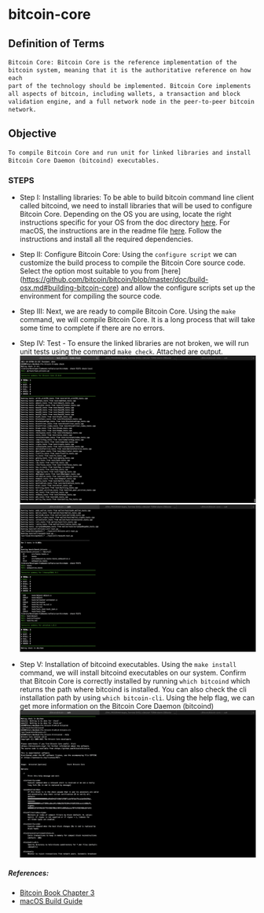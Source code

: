 # bitcoin-core

## Definition of Terms
    Bitcoin Core: Bitcoin Core is the reference implementation of the bitcoin system, meaning that it is the authoritative reference on how each
    part of the technology should be implemented. Bitcoin Core implements all aspects of bitcoin, including wallets, a transaction and block
    validation engine, and a full network node in the peer-to-peer bitcoin network.

## Objective    

    To compile Bitcoin Core and run unit for linked libraries and install Bitcoin Core Daemon (bitcoind) executables.

### STEPS
   -    Step I: Installing libraries:  To be able to build bitcoin command line client called bitcoind, we need to install libraries that will be used to configure Bitcoin Core. Depending on the OS you are using, locate the right instructions specific for your OS from the doc directory [here](https://github.com/bitcoin/bitcoin/tree/master/doc). For macOS, the instructions are in the readme file [here](https://github.com/bitcoin/bitcoin/blob/master/doc/build-osx.md). Follow the instructions and install all the required dependencies.

   -    Step II: Configure Bitcoin Core: Using the `configure script` we can customize the build process to compile the Bitcoin Core source code. Select the option most suitable to you from [here] (https://github.com/bitcoin/bitcoin/blob/master/doc/build-osx.md#building-bitcoin-core) and allow the configure scripts set up the environment for compiling the source code.

   -    Step III: Next, we are ready to compile Bitcoin Core. Using the `make` command, we will compile Bitcoin Core. It is a long process that will take some time to complete if there are no errors.

   -    Step IV: Test - To ensure the linked libraries are not broken, we will run unit tests using the command `make check`. Attached are output.
       [![Running Tests](./start_test.png)](https://github.com/tvpeter/bitcoin-core/blob/main/start_test.png) [![Test results](./test_results.png)](https://github.com/tvpeter/bitcoin-core/blob/main/test_results.png) 
   -  Step V: Installation of bitcoind executables. Using the `make install` command, we will install bitcoind executables on our system. Confirm that Bitcoin Core is correctly installed by running `which bitcoind` which returns the path where bitcoind is installed. You can also check the cli installation path by using `which bitcoin-cli`. Using the help flag, we can get more information on the Bitcoin Core Daemon (bitcoind)
    [![checks](./checks.png)](https://github.com/tvpeter/bitcoin-core/blob/main/checks.png)

##### References:
- [Bitcoin Book Chapter 3](https://github.com/bitcoinbook/bitcoinbook/blob/develop/ch03.asciidoc)
- [macOS Build Guide](https://github.com/bitcoin/bitcoin/blob/master/doc/build-osx.md#2-compile) 